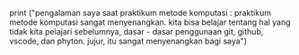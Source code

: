 print ("pengalaman saya saat praktikum metode komputasi : praktikum metode komputasi sangat menyenangkan. kita bisa belajar tentang hal yang tidak kita pelajari sebelumnya, dasar - dasar penggunaan git, github, vscode, dan phyton. jujur, itu sangat menyenangkan bagi saya")
